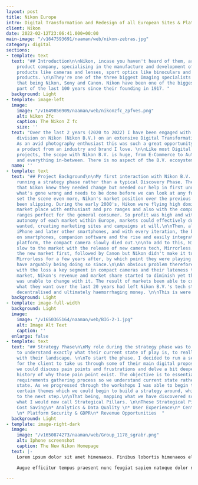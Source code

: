 ```yaml
---
layout: post
title: Nikon Europe
intro: Digital Transformation and Redesign of all European Sites & Platforms
client: Nikon
date: 2022-02-12T23:06:41.000+00:00
main-image: "/v1647593691/naaman/web/nikon-zebras.jpg"
category: digital
sections:
- template: text
  text: "## Introduction\n\nNikon, incase you haven't heard of them, are an imaging
    product company, specialising in the manufacture and development of consumer photography
    products like cameras and lenses, sport optics like binoculars and microscopy
    products. \n\nThey're one of the three biggest Imaging specialists in the world,
    that being Nikon, Sony and Canon. Nikon have been one of the biggest for the best
    part of the last 100 years since their founding in 1917. "
  background: Light
- template: image-left
  image:
    image: "/v1649856909/naaman/web/nikonzfc_zpfves.png"
    alt: Nikon Zfc
    caption: The Nikon Z fc
    size: ''
  text: "Over the last 2 years (2020 to 2022) I have been engaged with the European
    division on Nikon (Nikon B.V.) on an extensive Digital Transformation project.
    As an avid photography enthusiast this was such a great opportunity to work on
    a product from an industry and brand I love. \n\nLike most Digital Transformation
    projects, the scope with Nikon B.V. is huge, from E-Commerce to Automated Marketing
    and everything in-between. There is no aspect of the B.V. ecosystem I didn't touch."
  name: ''
- template: text
  text: "## Project Background\n\nMy first interaction with Nikon B.V. started with
    running a strategy phase rather than a typical Discovery Phase. The idea being
    that Nikon knew they needed change but needed our help in first understanding
    what's gone wrong and needs to be done before we can look at any form of solution.\n\nTo
    set the scene even more, Nikon's market position over the previous 20 years had
    been slipping. During the early 2000's, Nikon were flying high dominating the
    market place with enthusiast and pro ranges and also with the compact cameras
    ranges perfect for the general consumer. So profit was high and with it was the
    autonomy of each market within Europe, markets could effectively do what they
    wanted, creating marketing sites and campaigns at will.\n\nThen, along came the
    iPhone and later other smartphones, and with every iteration, the built in cameras
    on smartphones, companion software and the rise and easily integrated social media
    platform, the compact camera slowly died out.\n\nTo add to this, Nikon were undoubtedly
    slow to the market with the release of new camera tech, Mirrorless. Sony broke
    the new market first, followed by Canon but Nikon didn't make it to market with
    Mirrorless for a few years after, by which point they were playing catch-up and
    have arguably being doing so since.\n\nAn obvious problem therefore began to grow,
    with the loss a key segment in compact cameras and their lateness to the Mirrorless
    market, Nikon's revenue and market share started to diminish yet their tech stack
    was unable to change with it. The result of markets been able to create and spend
    what they want over the last 20 years had left Nikon B.V.'s tech stack fragmented,
    decentralised and ultimately haemorrhaging money. \n\nThis is were I come in..."
  background: Light
- template: image-full-width
  background: Light
  image:
    image: "/v1650365164/naaman/web/BIG-2-1.jpg"
    alt: Image Alt Text
    caption: ''
  enlarge: false
- template: text
  text: "## Strategy Phase\n\nMy role during the strategy phase was to work with Nikon
    to understand exactly what their current state of play is, to really get to grips
    with their landscape. \n\nTo start the phase, I decided to run a series of workshops
    for the client to take us through some of their main digital propositions where
    we could discuss pain points and frustrations and delve a bit deeper in to the
    history of why those pain point exist. The objective is to essential reverse the
    requirements gathering process so we understand current state rather than future
    state. As we progressed through the workshops I was able to begin to understand
    certain themes which we could begin to build a strategy around, which leads us
    to the next step.\n\nThat being, mapping what we have discovered so far back to
    what I would now call Strategical Pillars. \n\nThese Strategical Pillars became:\n\n*
    Cost Saving\n* Analytics & Data Quality \n* User Experience\n* Centralisation
    \n* Platform Security & GDPR\n* Revenue Opportunities  "
  background: Light
- template: image-right-dark
  image:
    image: "/v1650874273/naaman/web/Group_1178_sgrabr.png"
    alt: Iphone screenshot
    caption: The New Nikon Homepage
  text: |-
    Lorem ipsum dolor sit amet himenaeos. Finibus lobortis himenaeos elementum auctor sollicitudin platea ad et pulvinar dignissim. Consequat ligula finibus dui ornare ridiculus bibendum platea leo ullamcorper mus eleifend. Class taciti tristique purus cursus hendrerit laoreet magnis rutrum. Mus integer non dui arcu at duis conubia quis est lectus. Dapibus augue faucibus sollicitudin viverra pretium praesent nisl interdum. Sem mauris tristique elit pede at.

    Augue efficitur tempus praesent nunc feugiat sapien natoque dolor nibh himenaeos. Fames taciti viverra lobortis scelerisque commodo hendrerit vivamus vestibulum quam libero tempus. Mattis si nullam ligula elit quis amet. Sapien sollicitudin erat tristique fames commodo nunc netus id praesent consequat cras. Quam felis ante diam est blandit ex pellentesque montes.

---
```

